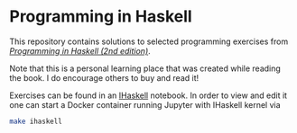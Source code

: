 # Programming in Haskell
This repository contains solutions to selected programming exercises from
[*Programming in Haskell (2nd edition)*](https://www.goodreads.com/book/show/52573728-programming-in-haskell).

Note that this is a personal learning place that was created while
reading the book. I do encourage others to buy and read it!

Exercises can be found in an [IHaskell](https://github.com/gibiansky/IHaskell)
notebook. In order to view and edit it one can start a Docker container
running Jupyter with IHaskell kernel via
```bash
make ihaskell
```

